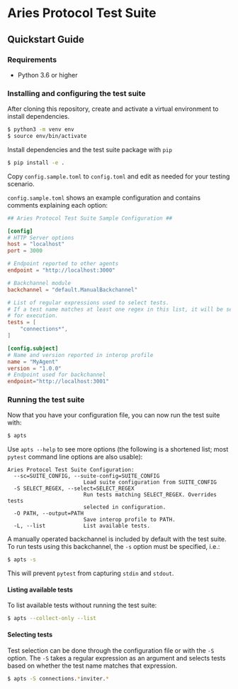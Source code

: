 Aries Protocol Test Suite
=========================

Quickstart Guide
----------------

### Requirements

- Python 3.6 or higher


### Installing and configuring the test suite

After cloning this repository, create and activate a virtual environment to
install dependencies.
```sh
$ python3 -m venv env
$ source env/bin/activate
```

Install dependencies and the test suite package with `pip`
```sh
$ pip install -e .
```

Copy `config.sample.toml` to `config.toml` and edit as needed for your testing
scenario.

`config.sample.toml` shows an example configuration and contains comments
explaining each option:

```toml
## Aries Protocol Test Suite Sample Configuration ##

[config]
# HTTP Server options
host = "localhost"
port = 3000

# Endpoint reported to other agents
endpoint = "http://localhost:3000"

# Backchannel module
backchannel = "default.ManualBackchannel"

# List of regular expressions used to select tests.
# If a test name matches at least one regex in this list, it will be selected
# for execution.
tests = [
    "connections*",
]

[config.subject]
# Name and version reported in interop profile
name = "MyAgent"
version = "1.0.0"
# Endpoint used for backchannel
endpoint="http://localhost:3001"
```


### Running the test suite

Now that you have your configuration file, you can now run the test suite
with:
```sh
$ apts
```

Use `apts --help` to see more options (the following is a shortened list; most
`pytest` command line options are also usable):
```
Aries Protocol Test Suite Configuration:
  --sc=SUITE_CONFIG, --suite-config=SUITE_CONFIG
                        Load suite configuration from SUITE_CONFIG
  -S SELECT_REGEX, --select=SELECT_REGEX
                        Run tests matching SELECT_REGEX. Overrides tests
                        selected in configuration.
  -O PATH, --output=PATH
                        Save interop profile to PATH.
  -L, --list            List available tests.
```

A manually operated backchannel is included by default with the test suite. To
run tests using this backchannel, the `-s` option must be specified, i.e.:

```sh
$ apts -s
```
This will prevent `pytest` from capturing `stdin` and `stdout`.


#### Listing available tests

To list available tests without running the test suite:
```sh
$ apts --collect-only --list
```


#### Selecting tests

Test selection can be done through the configuration file or with the `-S`
option. The `-S` takes a regular expression as an argument and selects tests
based on whether the test name matches that expression.

```sh
$ apts -S connections.*inviter.*
```
